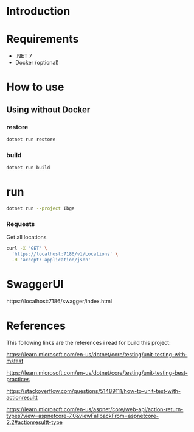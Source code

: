 ﻿# Introduction



# Requirements

- .NET 7
- Docker (optional)

# How to use

## Using without Docker

### restore

```bash
dotnet run restore
```

### build

```bash
dotnet run build
```

# run

```bash
dotnet run --project Ibge
```

### Requests

Get all locations

```bash
curl -X 'GET' \
  'https://localhost:7186/v1/Locations' \
  -H 'accept: application/json'
```



# SwaggerUI

https://localhost:7186/swagger/index.html


# References

This following links are the references i read for build this project:

https://learn.microsoft.com/en-us/dotnet/core/testing/unit-testing-with-mstest

https://learn.microsoft.com/en-us/dotnet/core/testing/unit-testing-best-practices

https://stackoverflow.com/questions/51489111/how-to-unit-test-with-actionresultt

https://learn.microsoft.com/en-us/aspnet/core/web-api/action-return-types?view=aspnetcore-7.0&viewFallbackFrom=aspnetcore-2.2#actionresultt-type
